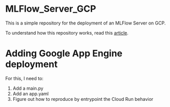 # MLFlow_Server_GCP
This is a simple repository for the deployment of an MLFlow Server on GCP.

To understand how this repository works, read this [article](https://andrevargas.com.br/blog#how-to-launch-an-mlflow-server-with-continuous-deployment-on-gcp-in-minutes).

# Adding Google App Engine deployment

For this, I need to:

1. Add a main.py
2. Add an app.yaml
3. Figure out how to reproduce by entrypoint the Cloud Run behavior
